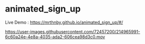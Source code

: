 # animated_sign_up

Live Demo : https://mrthnby.github.io/animated_sign_up/#/

https://user-images.githubusercontent.com/72457200/214965991-6c60a24e-4e8a-4035-ada2-606cea98d3c0.mov

